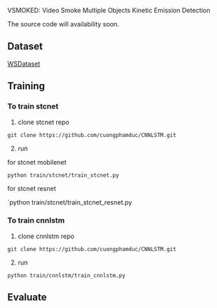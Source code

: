 VSMOKED: Video Smoke Multiple Objects Kinetic Emission Detection

The source code will availability soon.
## Dataset
[WSDataset]()
## Training
### To train stcnet
1. clone stcnet repo

`git clone https://github.com/cuongphamduc/CNNLSTM.git`

2. run

for stcnet mobilenet

`python train/stcnet/train_stcnet.py`

for stcnet resnet

`python train/stcnet/train_stcnet_resnet.py

### To train cnnlstm
1. clone cnnlstm repo 

`git clone https://github.com/cuongphamduc/CNNLSTM.git`

2. run

`python train/cnnlstm/train_cnnlstm.py`
## Evaluate
